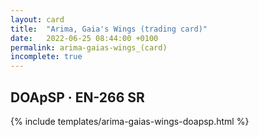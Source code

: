 ```yaml
---
layout: card
title:  "Arima, Gaia's Wings (trading card)"
date:   2022-06-25 08:44:00 +0100
permalink: arima-gaias-wings_(card)
incomplete: true
---
```


## DOApSP &middot; EN-266 SR

{% include templates/arima-gaias-wings-doapsp.html %}